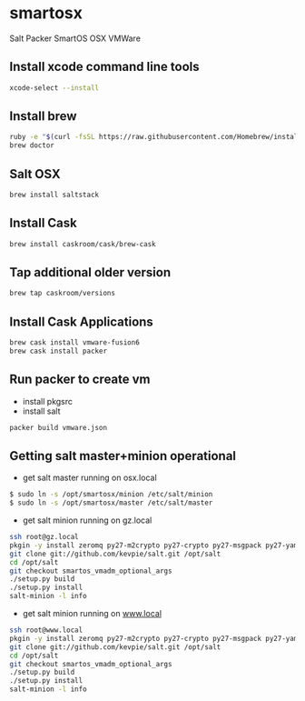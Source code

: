 # smartosx
Salt Packer SmartOS OSX VMWare

## Install xcode command line tools
```bash
xcode-select --install
```

## Install brew
```bash
ruby -e "$(curl -fsSL https://raw.githubusercontent.com/Homebrew/install/master/install)"
brew doctor
```

## Salt OSX

```bash
brew install saltstack
```

## Install Cask
```bash
brew install caskroom/cask/brew-cask
```



## Tap additional older version
```bash
brew tap caskroom/versions
```
## Install Cask Applications
```bash
brew cask install vmware-fusion6
brew cask install packer
```


## Run packer to create vm
- install pkgsrc
- install salt
```bash
packer build vmware.json
```

## Getting salt master+minion operational
* get salt master running on osx.local
```bash
$ sudo ln -s /opt/smartosx/minion /etc/salt/minion
$ sudo ln -s /opt/smartosx/master /etc/salt/master
```
* get salt minion running on gz.local
```bash
ssh root@gz.local
pkgin -y install zeromq py27-m2crypto py27-crypto py27-msgpack py27-yaml py27-jinja2 py27-zmq py27-requests git-base
git clone git://github.com/kevpie/salt.git /opt/salt
cd /opt/salt
git checkout smartos_vmadm_optional_args
./setup.py build
./setup.py install
salt-minion -l info
```
* get salt minion running on www.local
```bash
ssh root@www.local
pkgin -y install zeromq py27-m2crypto py27-crypto py27-msgpack py27-yaml py27-jinja2 py27-zmq py27-requests git-base
git clone git://github.com/kevpie/salt.git /opt/salt
cd /opt/salt
git checkout smartos_vmadm_optional_args
./setup.py build
./setup.py install
salt-minion -l info
```
